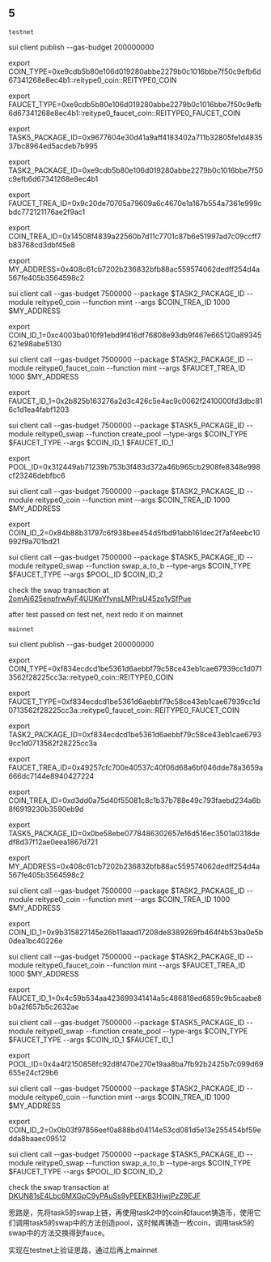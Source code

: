 ## 5

`testnet`

sui client publish --gas-budget 200000000

export COIN_TYPE=0xe9cdb5b80e106d019280abbe2279b0c1016bbe7f50c9efb6d67341268e8ec4b1::reitype0_coin::REITYPE0_COIN

export FAUCET_TYPE=0xe9cdb5b80e106d019280abbe2279b0c1016bbe7f50c9efb6d67341268e8ec4b1::reitype0_faucet_coin::REITYPE0_FAUCET_COIN

export TASK5_PACKAGE_ID=0x9677604e30d41a9aff4183402a711b32805fe1d483537bc8964ed5acdeb7b995

export TASK2_PACKAGE_ID=0xe9cdb5b80e106d019280abbe2279b0c1016bbe7f50c9efb6d67341268e8ec4b1

export FAUCET_TREA_ID=0x9c20de70705a79609a6c4670e1a167b554a7361e999cbdc772121176ae2f9ac1

export COIN_TREA_ID=0x14508f4839a22560b7d11c7701c87b6e51997ad7c09ccff7b83768cd3dbf45e8

export MY_ADDRESS=0x408c61cb7202b236832bfb88ac559574062dedff254d4a567fe405b3564598c2

sui client call --gas-budget 7500000 --package $TASK2_PACKAGE_ID --module reitype0_coin --function mint --args $COIN_TREA_ID 1000 $MY_ADDRESS

export COIN_ID_1=0xc4003ba010f91ebd9f416df76808e93db9f467e665120a89345621e98abe5130

sui client call --gas-budget 7500000 --package $TASK2_PACKAGE_ID --module reitype0_faucet_coin --function mint --args $FAUCET_TREA_ID 1000 $MY_ADDRESS

export FAUCET_ID_1=0x2b825b163276a2d3c426c5e4ac9c0062f2410000fd3dbc816c1d1ea4fabf1203

sui client call --gas-budget 7500000 --package $TASK5_PACKAGE_ID --module reitype0_swap --function create_pool --type-args $COIN_TYPE $FAUCET_TYPE --args $COIN_ID_1 $FAUCET_ID_1

export POOL_ID=0x312449ab71239b753b3f483d372a46b965cb2908fe8348e998cf23246debfbc6

sui client call --gas-budget 7500000 --package $TASK2_PACKAGE_ID --module reitype0_coin --function mint --args $COIN_TREA_ID 1000 $MY_ADDRESS

export COIN_ID_2=0x84b88b31797c6f938bee454d5fbd91abb161dec2f7af4eebc10992f9a701bd21

sui client call --gas-budget 7500000 --package $TASK5_PACKAGE_ID --module reitype0_swap --function swap_a_to_b --type-args $COIN_TYPE $FAUCET_TYPE --args $POOL_ID $COIN_ID_2

check the swap transaction at [2omAj625enpfrwAyF4UUKeYfvnsLMPrsU45zo1ySfPue](https://testnet.suivision.xyz/txblock/2omAj625enpfrwAyF4UUKeYfvnsLMPrsU45zo1ySfPue)

after test passed on test net, next redo it on mainnet

`mainnet`

sui client publish --gas-budget 200000000

export COIN_TYPE=0xf834ecdcd1be5361d6aebbf79c58ce43eb1cae67939cc1d0713562f28225cc3a::reitype0_coin::REITYPE0_COIN

export FAUCET_TYPE=0xf834ecdcd1be5361d6aebbf79c58ce43eb1cae67939cc1d0713562f28225cc3a::reitype0_faucet_coin::REITYPE0_FAUCET_COIN

export TASK2_PACKAGE_ID=0xf834ecdcd1be5361d6aebbf79c58ce43eb1cae67939cc1d0713562f28225cc3a

export FAUCET_TREA_ID=0x49257cfc700e40537c40f06d68a6bf046dde78a3659a666dc7144e8940427224

export COIN_TREA_ID=0xd3dd0a75d40f55081c8c1b37b788e49c793faebd234a6b8f6919230b3590eb9d

export TASK5_PACKAGE_ID=0x0be58ebe0778486302657e16d516ec3501a0318dedf8d37f12ae0eea1867d721

export MY_ADDRESS=0x408c61cb7202b236832bfb88ac559574062dedff254d4a567fe405b3564598c2

sui client call --gas-budget 7500000 --package $TASK2_PACKAGE_ID --module reitype0_coin --function mint --args $COIN_TREA_ID 1000 $MY_ADDRESS

export COIN_ID_1=0x9b315827145e26b11aaad17208de8389269fb464f4b53ba0e5b0dea1bc40226e

sui client call --gas-budget 7500000 --package $TASK2_PACKAGE_ID --module reitype0_faucet_coin --function mint --args $FAUCET_TREA_ID 1000 $MY_ADDRESS

export FAUCET_ID_1=0x4c59b534aa423699341414a5c486818ed6859c9b5caabe8b0a2f657b5c2632ae

sui client call --gas-budget 7500000 --package $TASK5_PACKAGE_ID --module reitype0_swap --function create_pool --type-args $COIN_TYPE $FAUCET_TYPE --args $COIN_ID_1 $FAUCET_ID_1

export POOL_ID=0x4a4f2150858fc92d8f470e270e19aa8ba7fb92b2425b7c099d69655e24cf29b6

sui client call --gas-budget 7500000 --package $TASK2_PACKAGE_ID --module reitype0_coin --function mint --args $COIN_TREA_ID 1000 $MY_ADDRESS

export COIN_ID_2=0x0b03f97856eef0a888bd04114e53cd081d5e13e255454bf59edda8baaec09512

sui client call --gas-budget 7500000 --package $TASK5_PACKAGE_ID --module reitype0_swap --function swap_a_to_b --type-args $COIN_TYPE $FAUCET_TYPE --args $POOL_ID $COIN_ID_2

check the swap transaction at [DKUN81sE4Lbc6MXGpC9yPAuSs9yPEEKB3HiwjPzZ9EJF](https://suivision.xyz/txblock/DKUN81sE4Lbc6MXGpC9yPAuSs9yPEEKB3HiwjPzZ9EJF)

思路是，先将task5的swap上链，再使用task2中的coin和faucet铸造币，使用它们调用task5的swap中的方法创造pool，这时候再铸造一枚coin，调用task5的swap中的方法交换得到fauce。

实现在testnet上验证思路，通过后再上mainnet
